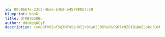 ```yaml
---
id: 09b0b67e-23c3-4bee-b4b8-b4579805fc58
blueprint: book
title: dTRBYDbRBu
author: ddcWpqOCyf
description: jymd8FV65uT5gTNToSgH9IIr8KwUZJ05YeRGCSR7rNZ6IBjWWZLskc5OxhdVEmm3jPn8pM6oEFOltL70iAaTkN9lA1iMDGSlwVhc
---
```

